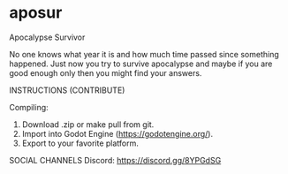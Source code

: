 # aposur
Apocalypse Survivor

  No one knows what year it is and how much time passed since something happened. Just now you try to survive apocalypse and maybe if you are good enough only then you might find your answers.

INSTRUCTIONS (CONTRIBUTE)

Compiling:
1. Download .zip or make pull from git.
2. Import into Godot Engine (https://godotengine.org/).
3. Export to your favorite platform.

SOCIAL CHANNELS
Discord: https://discord.gg/8YPGdSG
